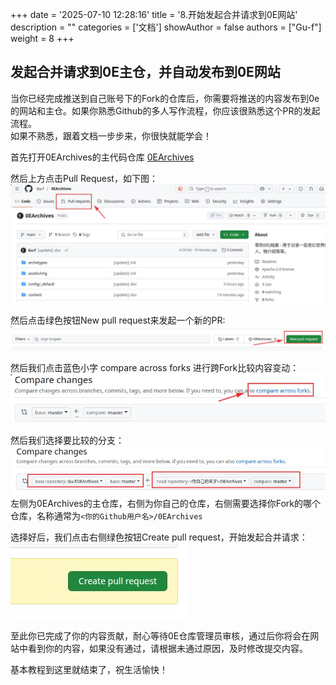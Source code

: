 +++
date = '2025-07-10 12:28:16'
title = '8.开始发起合并请求到0E网站'
description = ""
categories = ['文档']
showAuthor = false
authors = ["Gu-f"]
weight = 8
+++

## 发起合并请求到0E主仓，并自动发布到0E网站

当你已经完成推送到自己账号下的Fork的仓库后，你需要将推送的内容发布到0e的网站和主仓。如果你熟悉Github的多人写作流程，你应该很熟悉这个PR的发起流程。  
如果不熟悉，跟着文档一步步来，你很快就能学会！

首先打开0EArchives的主代码仓库 [0EArchives](https://github.com/Gu-f/0EArchives/)

然后上方点击Pull Request，如下图：  
![0EGithub](./0egithub.jpg)

然后点击绿色按钮New pull request来发起一个新的PR:  
![NewPR](./newpr.jpg)

然后我们点击蓝色小字 compare across forks 进行跨Fork比较内容变动：  
![CompareFork](./comparefork.jpg)

然后我们选择要比较的分支：  
![CompareBranch](./comparebranch.jpg)   
左侧为0EArchives的主仓库，右侧为你自己的仓库，右侧需要选择你Fork的哪个仓库，名称通常为`<你的Github用户名>/0EArchives`

选择好后，我们点击右侧绿色按钮Create pull request，开始发起合并请求：  
![CreatePR](./createpr.jpg)

至此你已完成了你的内容贡献，耐心等待0E仓库管理员审核，通过后你将会在网站中看到你的内容，如果没有通过，请根据未通过原因，及时修改提交内容。

基本教程到这里就结束了，祝生活愉快！    









